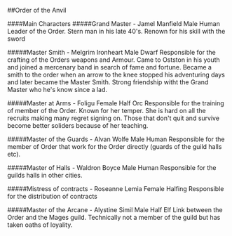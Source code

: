 ##Order of the Anvil

####Main Characters
#####Grand Master - Jamel Manfield
Male Human
Leader of the Order. Stern man in his late 40's. Renown for his skill with the sword

#####Master Smith - Melgrim Ironheart
Male Dwarf
Responsible for the crafting of the Orders weapons and Armour. Came to Ostston in his youth and joined a mercenary band in search of fame and fortune. Became a smith to the order when an arrow to the knee stopped his adventuring days and later became the Master Smith. Strong friendship witht the Grand Master who he's know since a lad.

#####Master at Arms - Foligu
Female Half Orc
Responsible for the training of member of the Order. Known for her temper. She is hard on all the recruits making many regret signing on. Those that don't quit and survive become better soliders because of her teaching.

#####Master of the Guards - Alvan Wolfe
Male Human
Responsible for the member of Order that work for the Order directly (guards of the guild halls etc). 

#####Master of Halls - Waldron Boyce
Male Human
Responsible for the guilds halls in other cities.

#####Mistress of contracts - Roseanne Lemia
Female Halfing
Responsible for the distribution of contracts

#####Master of the Arcane - Alystine Simil
Male Half Elf
Link between the Order and the Mages guild. Technically not a member of the guild but has taken oaths of loyality.
